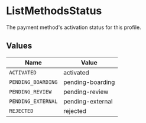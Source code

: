 # ListMethodsStatus

The payment method's activation status for this profile.


## Values

| Name               | Value              |
| ------------------ | ------------------ |
| `ACTIVATED`        | activated          |
| `PENDING_BOARDING` | pending-boarding   |
| `PENDING_REVIEW`   | pending-review     |
| `PENDING_EXTERNAL` | pending-external   |
| `REJECTED`         | rejected           |
